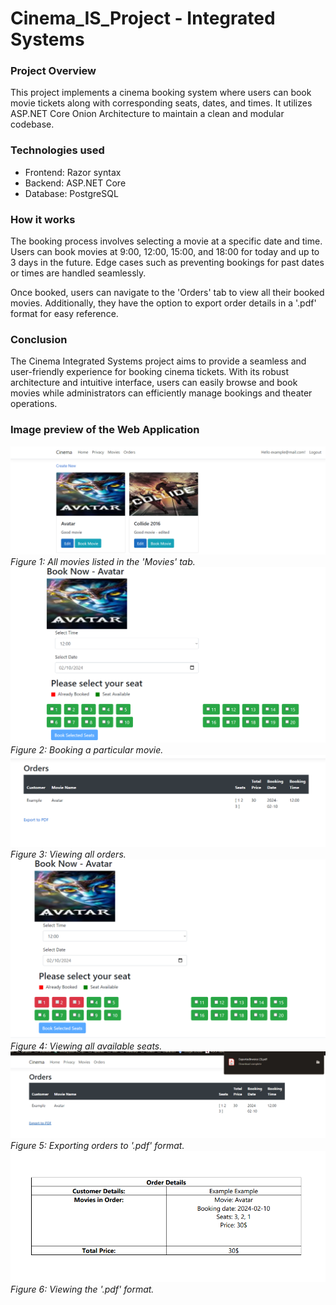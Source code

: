 # Cinema_IS_Project - Integrated Systems

### Project Overview
This project implements a cinema booking system where users can book movie tickets along with corresponding seats, dates, and times. It utilizes ASP.NET Core Onion Architecture to maintain a clean and modular codebase.

### Technologies used
- Frontend: Razor syntax
- Backend: ASP.NET Core
- Database: PostgreSQL

### How it works
The booking process involves selecting a movie at a 
specific date and time. Users can book movies at 9:00, 
12:00, 15:00, and 18:00 for today and up to 3 days in the future. 
Edge cases such as preventing bookings for past dates or 
times are handled seamlessly.

Once booked, users can navigate to the 'Orders' tab to view 
all their booked movies. Additionally, they have the option 
to export order details in a '.pdf' format for easy reference.

### Conclusion
The Cinema Integrated Systems project aims to provide a 
seamless and user-friendly experience for booking cinema 
tickets. With its robust architecture and intuitive interface, 
users can easily browse and book movies while administrators 
can efficiently manage bookings and theater operations.

### Image preview of the Web Application

![img_5.png](img_5.png)
*Figure 1: All movies listed in the 'Movies' tab.*
![img_9.png](img_9.png)
*Figure 2: Booking a particular movie.*
![img_7.png](img_7.png)
*Figure 3: Viewing all orders.*
![img_2.png](img_2.png)
*Figure 4: Viewing all available seats.*
![img_8.png](img_8.png)
*Figure 5: Exporting orders to '.pdf' format.*
![img_6.png](img_6.png)
*Figure 6: Viewing the '.pdf' format.*


